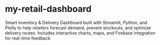# my-retail-dashboard
Smart Inventory & Delivery Dashboard built with Streamlit, Python, and Plotly to help retailers forecast demand, prevent stockouts, and optimize delivery routes. Includes interactive charts, maps, and Firebase integration for real-time feedback.
